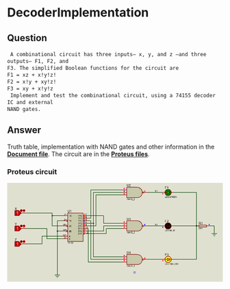 # DecoderImplementation

## Question
``` 
 A combinational circuit has three inputs— x, y, and z —and three outputs— F1, F2, and
F3. The simplified Boolean functions for the circuit are
F1 = xz + x!y!z!
F2 = x!y + xy!z!
F3 = xy + x!y!z
 Implement and test the combinational circuit, using a 74155 decoder IC and external
NAND gates.
```

## Answer
Truth table, implementation with NAND gates and other information in the **[Document file](Document.pdf)**.
The circuit are in the **[Proteus files](ParityGenerator_Simple.pdsprj)**.

### Proteus circuit
![alt text](circuit.png "DecoderImplementation circuit")
